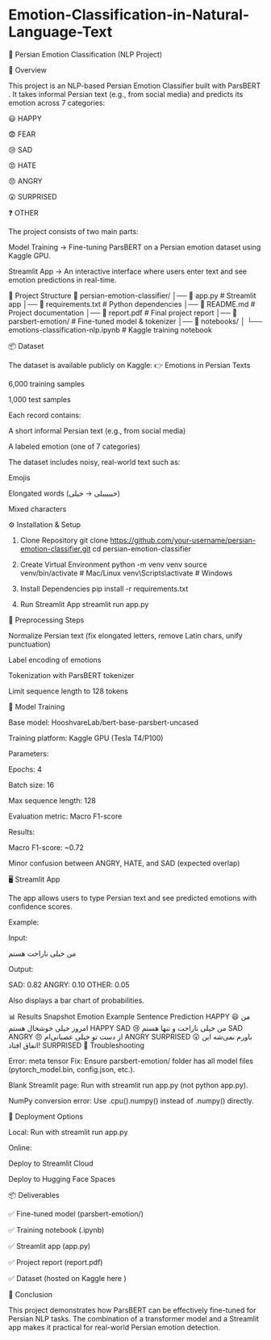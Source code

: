 # Emotion-Classification-in-Natural-Language-Text

📘 Persian Emotion Classification (NLP Project)








🔰 Overview

This project is an NLP-based Persian Emotion Classifier built with ParsBERT
.
It takes informal Persian text (e.g., from social media) and predicts its emotion across 7 categories:

😃 HAPPY

😨 FEAR

😢 SAD

😡 HATE

😠 ANGRY

😲 SURPRISED

❓ OTHER

The project consists of two main parts:

Model Training → Fine-tuning ParsBERT on a Persian emotion dataset using Kaggle GPU.

Streamlit App → An interactive interface where users enter text and see emotion predictions in real-time.

📂 Project Structure
📁 persian-emotion-classifier/
│── 📄 app.py                     # Streamlit app
│── 📄 requirements.txt           # Python dependencies
│── 📄 README.md                  # Project documentation
│── 📄 report.pdf                 # Final project report
│── 📁 parsbert-emotion/          # Fine-tuned model & tokenizer
│── 📁 notebooks/
│    └── emotions-classification-nlp.ipynb   # Kaggle training notebook

📦 Dataset

The dataset is available publicly on Kaggle:
👉 Emotions in Persian Texts

6,000 training samples

1,000 test samples

Each record contains:

A short informal Persian text (e.g., from social media)

A labeled emotion (one of 7 categories)

The dataset includes noisy, real-world text such as:

Emojis

Elongated words (خیییییلی → خیلی)

Mixed characters

⚙️ Installation & Setup
1. Clone Repository
git clone https://github.com/your-username/persian-emotion-classifier.git
cd persian-emotion-classifier

2. Create Virtual Environment
python -m venv venv
source venv/bin/activate   # Mac/Linux
venv\Scripts\activate      # Windows

3. Install Dependencies
pip install -r requirements.txt

4. Run Streamlit App
streamlit run app.py

🧹 Preprocessing Steps

Normalize Persian text (fix elongated letters, remove Latin chars, unify punctuation)

Label encoding of emotions

Tokenization with ParsBERT tokenizer

Limit sequence length to 128 tokens

🧠 Model Training

Base model: HooshvareLab/bert-base-parsbert-uncased

Training platform: Kaggle GPU (Tesla T4/P100)

Parameters:

Epochs: 4

Batch size: 16

Max sequence length: 128

Evaluation metric: Macro F1-score

Results:

Macro F1-score: ~0.72

Minor confusion between ANGRY, HATE, and SAD (expected overlap)

🖥️ Streamlit App

The app allows users to type Persian text and see predicted emotions with confidence scores.

Example:

Input:

من خیلی ناراحت هستم


Output:

SAD: 0.82
ANGRY: 0.10
OTHER: 0.05


Also displays a bar chart of probabilities.

📊 Results Snapshot
Emotion	Example Sentence	Prediction
HAPPY 😃	من امروز خیلی خوشحال هستم	HAPPY
SAD 😢	من خیلی ناراحت و تنها هستم	SAD
ANGRY 😠	از دست تو خیلی عصبانی‌ام	ANGRY
SURPRISED 😲	باورم نمی‌شه این اتفاق افتاد!	SURPRISED
🧪 Troubleshooting

Error: meta tensor
Fix: Ensure parsbert-emotion/ folder has all model files (pytorch_model.bin, config.json, etc.).

Blank Streamlit page:
Run with streamlit run app.py (not python app.py).

NumPy conversion error:
Use .cpu().numpy() instead of .numpy() directly.

🚀 Deployment Options

Local: Run with streamlit run app.py

Online:

Deploy to Streamlit Cloud

Deploy to Hugging Face Spaces

📦 Deliverables

✅ Fine-tuned model (parsbert-emotion/)

✅ Training notebook (.ipynb)

✅ Streamlit app (app.py)

✅ Project report (report.pdf)

✅ Dataset (hosted on Kaggle here
)

🏁 Conclusion

This project demonstrates how ParsBERT can be effectively fine-tuned for Persian NLP tasks.
The combination of a transformer model and a Streamlit app makes it practical for real-world Persian emotion detection.
